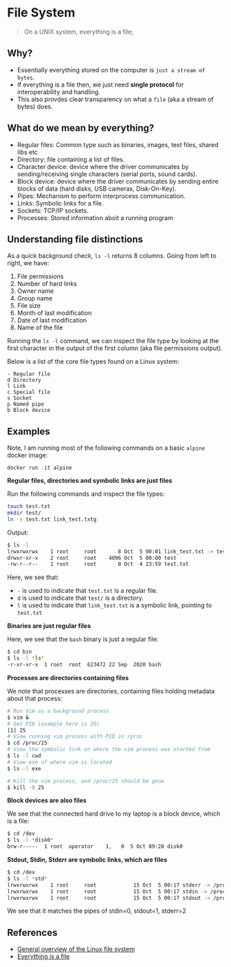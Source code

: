 # File System

> On a UNIX system, everything is a file;

## Why?

- Essentially everything stored on the computer is `just a stream of bytes`.
- If everything is a file then, we just need **single protocol** for interoperability and handling.
- This also provdes clear transparency on what a `file` (aka a stream of bytes) does.

## What do we mean by everything?

- Regular files: Common type such as binaries, images, text files, shared libs etc
- Directory: file containing a list of files.
- Character device: device where the driver communicates by sending/receiving single characters (serial ports, sound cards).
- Block device: device where the driver communicates by sending entire blocks of data (hard disks, USB cameras, Disk-On-Key).
- Pipes: Mechanism to perform interprocess communication.
- Links: Symbolic links for a file.
- Sockets: TCP/IP sockets.
- Processes: Stored information aboit a running program

## Understanding file distinctions

As a quick background check, `ls -l` returns 8 columns. Going from left to right, we have:

1. File permissions
2. Number of hard links
3. Owner name
4. Group name
5. File size
6. Month of last modification
7. Date of last modification
8. Name of the file

Running the `ls -l` command, we can inspect the file type by looking at the first character in the output of the first column (aka file permissions output).

Below is a list of the core file types found on a Linux system:

```
- Regular file
d Directory
l Link
c Special file
s Socket
p Named pipe
b Block device
```

## Examples

Note, I am running most of the following commands on a basic `alpine` docker image:

```
docker run -it alpine
```

**Regular files, directories and symbolic links are just files**

Run the following commands and inspect the file types:
```bash
touch test.txt
mkdir test/
ln -s test.txt link_test.txtg
```

Output:

```bash
$ ls -l
lrwxrwxrwx    1 root     root       8 Oct  5 00:01 link_test.txt -> test.txt
drwxr-xr-x    2 root     root    4096 Oct  5 00:00 test
-rw-r--r--    1 root     root       0 Oct  4 23:59 test.txt
```

Here, we see that:

- `-` is used to indicate that `test.txt` is a regular file.
- `d` is used to indicate that `test/` is a directory.
- `l` is used to indicate that `link_test.txt` is a symbolic link, pointing to `test.txt`

**Binaries are just regular files**

Here, we see that the `bash` binary is just a regular file:

```bash
$ cd bin
$ ls -l *ls*
-r-xr-xr-x  1 root  root  623472 22 Sep  2020 bash
```

**Processes are directories containing files**

We note that processes are directories, containing files holding metadata about that process:

```bash
# Run Vim as a background process
$ vim &
# Get PID (example here is 25)
[1] 25 
# View running vim process with PID in /proc
$ cd /proc/25
# View the symbolic link on where the vim process was started from
$ ls -l cwd
# View exe of where vim is located
$ ls -l exe

# Kill the vim process, and /proc/25 should be gone
$ kill -9 25
```

**Block devices are also files**

We see that the connected hard drive to my laptop is a block device, which is a file:

```bash
$ cd /dev
$ ls -l *disk0*
brw-r-----  1 root  operator    1,   0  5 Oct 09:28 disk0
```

**Stdout, Stdin, Stderr are symbolic links, which are files** 

```bash
$ cd /dev
$ ls -l *std*
lrwxrwxrwx    1 root     root            15 Oct  5 00:17 stderr -> /proc/self/fd/2
lrwxrwxrwx    1 root     root            15 Oct  5 00:17 stdin -> /proc/self/fd/0
lrwxrwxrwx    1 root     root            15 Oct  5 00:17 stdout -> /proc/self/fd/1
```

We see that it matches the pipes of stdin=0, stdout=1, stderr=2

## References

- [General overview of the Linux file system](https://tldp.org/LDP/intro-linux/html/sect_03_01.html)
- [Everything is a file](https://www.youtube.com/watch?v=dDwXnB6XeiA)